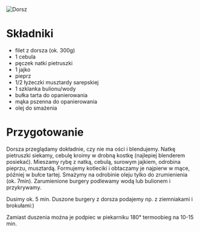 ![Dorsz](https://alaantkoweblw.pl/wp-content/uploads/2023/02/10566242_540377752730136_1683133543_n-648x485.jpg)
# Składniki
- filet z dorsza (ok. 300g)
- 1 cebula
- pęczek natki pietruszki
- 1 jajko
- pieprz
- 1/2 łyżeczki musztardy sarepskiej
- 1 szklanka bulionu/wody
- bułka tarta do opanierowania
- mąka pszenna do opanierowania
- olej do smażenia
# Przygotowanie
Dorsza przeglądamy dokładnie, czy nie ma ości i blendujemy. Natkę pietruszki siekamy, cebulę kroimy w drobną kostkę (najlepiej blenderem posiekać). Mieszamy rybę z natką, cebulą, surowym jajkiem, odrobina pieprzu, musztardą.
Formujemy kotleciki i obtaczamy je najpierw w mące, później w bułce tartej. Smażymy na odrobinie oleju tylko do zrumienienia (ok. 7min). Zarumienione burgery podlewamy wodą lub bulionem i przykrywamy.

Dusimy ok. 5 min.
Duszone burgery z dorsza podajemy np. z ziemniakami i brokułami:)

Zamiast duszenia można je podpiec w piekarniku 180° termoobieg na 10-15 min.